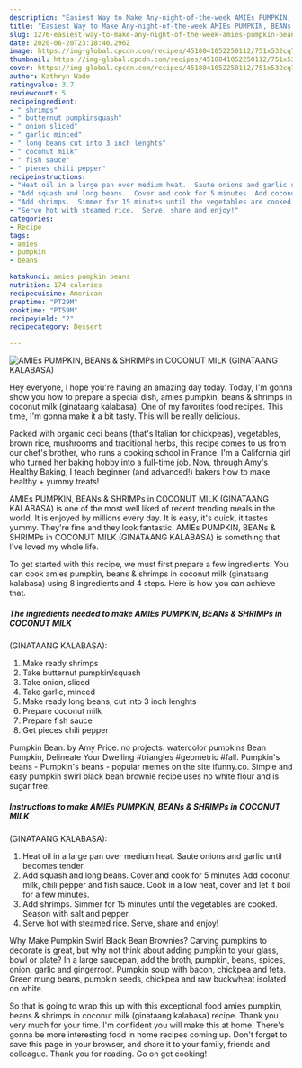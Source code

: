 ```yaml
---
description: "Easiest Way to Make Any-night-of-the-week AMIEs PUMPKIN, BEANs &amp;amp; SHRIMPs in COCONUT MILK (GINATAANG KALABASA)"
title: "Easiest Way to Make Any-night-of-the-week AMIEs PUMPKIN, BEANs &amp;amp; SHRIMPs in COCONUT MILK (GINATAANG KALABASA)"
slug: 1276-easiest-way-to-make-any-night-of-the-week-amies-pumpkin-beans-and-amp-shrimps-in-coconut-milk-ginataang-kalabasa
date: 2020-06-20T23:18:46.296Z
image: https://img-global.cpcdn.com/recipes/4518041052250112/751x532cq70/amies-pumpkin-beans-shrimps-in-coconut-milk-ginataang-kalabasa-recipe-main-photo.jpg
thumbnail: https://img-global.cpcdn.com/recipes/4518041052250112/751x532cq70/amies-pumpkin-beans-shrimps-in-coconut-milk-ginataang-kalabasa-recipe-main-photo.jpg
cover: https://img-global.cpcdn.com/recipes/4518041052250112/751x532cq70/amies-pumpkin-beans-shrimps-in-coconut-milk-ginataang-kalabasa-recipe-main-photo.jpg
author: Kathryn Wade
ratingvalue: 3.7
reviewcount: 5
recipeingredient:
- " shrimps"
- " butternut pumpkinsquash"
- " onion sliced"
- " garlic minced"
- " long beans cut into 3 inch lenghts"
- " coconut milk"
- " fish sauce"
- " pieces chili pepper"
recipeinstructions:
- "Heat oil in a large pan over medium heat.  Saute onions and garlic until becomes tender."
- "Add squash and long beans.  Cover and cook for 5 minutes  Add coconut milk, chili pepper and fish sauce.  Cook in a low heat, cover and let it boil for a few minutes."
- "Add shrimps.  Simmer for 15 minutes until the vegetables are cooked.  Season with salt and pepper."
- "Serve hot with steamed rice.  Serve, share and enjoy!"
categories:
- Recipe
tags:
- amies
- pumpkin
- beans

katakunci: amies pumpkin beans 
nutrition: 174 calories
recipecuisine: American
preptime: "PT29M"
cooktime: "PT59M"
recipeyield: "2"
recipecategory: Dessert

---
```



![AMIEs PUMPKIN, BEANs &amp; SHRIMPs in COCONUT MILK
(GINATAANG KALABASA)](https://img-global.cpcdn.com/recipes/4518041052250112/751x532cq70/amies-pumpkin-beans-shrimps-in-coconut-milk-ginataang-kalabasa-recipe-main-photo.jpg)

Hey everyone, I hope you're having an amazing day today. Today, I'm gonna show you how to prepare a special dish, amies pumpkin, beans &amp; shrimps in coconut milk
(ginataang kalabasa). One of my favorites food recipes. This time, I'm gonna make it a bit tasty. This will be really delicious.

Packed with organic ceci beans (that&#39;s Italian for chickpeas), vegetables, brown rice, mushrooms and traditional herbs, this recipe comes to us from our chef&#39;s brother, who runs a cooking school in France. I&#39;m a California girl who turned her baking hobby into a full-time job. Now, through Amy&#39;s Healthy Baking, I teach beginner (and advanced!) bakers how to make healthy + yummy treats!

AMIEs PUMPKIN, BEANs &amp; SHRIMPs in COCONUT MILK
(GINATAANG KALABASA) is one of the most well liked of recent trending meals in the world. It is enjoyed by millions every day. It is easy, it's quick, it tastes yummy. They're fine and they look fantastic. AMIEs PUMPKIN, BEANs &amp; SHRIMPs in COCONUT MILK
(GINATAANG KALABASA) is something that I've loved my whole life.


To get started with this recipe, we must first prepare a few ingredients. You can cook amies pumpkin, beans &amp; shrimps in coconut milk
(ginataang kalabasa) using 8 ingredients and 4 steps. Here is how you can achieve that.

<!--inarticleads1-->

##### The ingredients needed to make AMIEs PUMPKIN, BEANs &amp; SHRIMPs in COCONUT MILK
(GINATAANG KALABASA):

1. Make ready  shrimps
1. Take  butternut pumpkin/squash
1. Take  onion, sliced
1. Take  garlic, minced
1. Make ready  long beans, cut into 3 inch lenghts
1. Prepare  coconut milk
1. Prepare  fish sauce
1. Get  pieces chili pepper


Pumpkin Bean. by Amy Price. no projects. watercolor pumpkins Bean Pumpkin, Delineate Your Dwelling #triangles #geometric #fall. Pumpkin&#39;s beans - Pumpkin&#39;s beans - popular memes on the site ifunny.co. Simple and easy pumpkin swirl black bean brownie recipe uses no white flour and is sugar free. 

<!--inarticleads2-->

##### Instructions to make AMIEs PUMPKIN, BEANs &amp; SHRIMPs in COCONUT MILK
(GINATAANG KALABASA):

1. Heat oil in a large pan over medium heat.  Saute onions and garlic until becomes tender.
1. Add squash and long beans.  Cover and cook for 5 minutes  Add coconut milk, chili pepper and fish sauce.  Cook in a low heat, cover and let it boil for a few minutes.
1. Add shrimps.  Simmer for 15 minutes until the vegetables are cooked.  Season with salt and pepper.
1. Serve hot with steamed rice.  Serve, share and enjoy!


Why Make Pumpkin Swirl Black Bean Brownies? Carving pumpkins to decorate is great, but why not think about adding pumpkin to your glass, bowl or plate? In a large saucepan, add the broth, pumpkin, beans, spices, onion, garlic and gingerroot. Pumpkin soup with bacon, chickpea and feta. Green mung beans, pumpkin seeds, chickpea and raw buckwheat isolated on white. 

So that is going to wrap this up with this exceptional food amies pumpkin, beans &amp; shrimps in coconut milk
(ginataang kalabasa) recipe. Thank you very much for your time. I'm confident you will make this at home. There's gonna be more interesting food in home recipes coming up. Don't forget to save this page in your browser, and share it to your family, friends and colleague. Thank you for reading. Go on get cooking!
